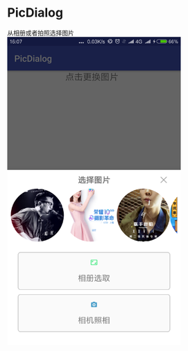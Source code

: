 # PicDialog
从相册或者拍照选择图片
<img src="https://github.com/While1true/PicDialog/blob/master/device-2018-04-24-160805.png" style="width:400px;"></img>
